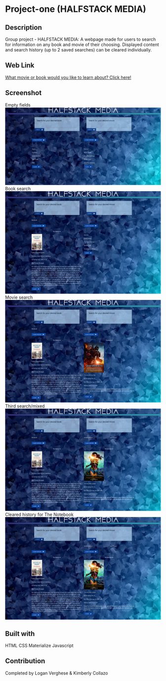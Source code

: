 # Project-one (HALFSTACK MEDIA)

## Description
Group project - HALFSTACK MEDIA: A webpage made for users to search for information on any book and movie of their choosing. Displayed content and search history (up to 2 saved searches) can be cleared individually.

## Web Link
[What movie or book would you like to learn about? Click here!](https://lverghese.github.io/project-one/)

## Screenshot

Empty fields
![Screenshot](assets/images/clear-empty.png)
Book search
![Screenshot](assets/images/firstsearchbooks.png)
Movie search
![Screenshot](assets/images/secondsearchmovies.png)
Third search/mixed
![Screenshot](assets/images/thirdsearch-history.png)
Cleared history for The Notebook
![Screenshot](assets/images/notebookhistorycleared.png)

## Built with
HTML
CSS
Materialize
Javascript

## Contribution
Completed by Logan Verghese & Kimberly Collazo